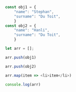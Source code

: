 
```js
const obj1 = {
	"name": "Stephan",
	"surname": "Du Toit",
	}
const obj2 = {
	"name": "Hanli",
	"surname": "Du Toit",
	}

let arr = [];

arr.push(obj1)

arr.push(obj2)

arr.map(item => <li>item</li>)

console.log(arr)
```

<!--stackedit_data:
eyJoaXN0b3J5IjpbODA3MjgxOTA3XX0=
-->